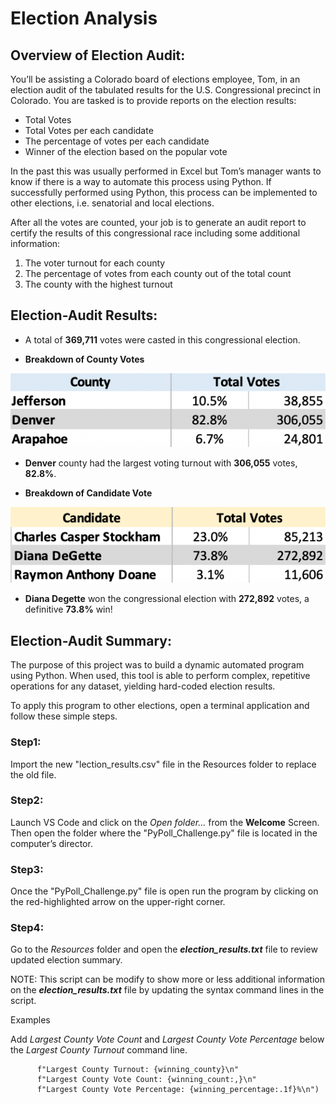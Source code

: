 # Election Analysis
## Overview of Election Audit:
You’ll be assisting a Colorado board of elections employee, Tom, in an election audit of the tabulated results for the U.S. Congressional precinct in Colorado.  You are tasked is to provide reports on the election results:
- Total Votes
- Total Votes per each candidate
- The percentage of votes per each candidate
- Winner of the election based on the popular vote

In the past this was usually performed in Excel but Tom’s manager wants to know if there is a way to automate this process using Python.  If successfully performed using Python, this process can be implemented to other elections, i.e. senatorial and local elections.

After all the votes are counted, your job is to generate an audit report to certify the results of this congressional race including some additional information:

1. The voter turnout for each county
2. The percentage of votes from each county out of the total count
3. The county with the highest turnout


## Election-Audit Results:

- A total of **369,711** votes were casted in this congressional election.

- **Breakdown of County Votes** 

![Breakdown of county votes]( https://github.com/AQUINT01/Election_Analysis/blob/main/PyPoll_Challenge_county.png)

- **Denver** county had the largest voting turnout with **306,055** votes, **82.8%**. 

- **Breakdown of Candidate Vote**

![Breakdown of candidate votes](https://github.com/AQUINT01/Election_Analysis/blob/main/PyPoll_Challenge_candidate.png)
- **Diana Degette** won the congressional election with **272,892** votes, a definitive **73.8%** win!  

  
## Election-Audit Summary:
The purpose of this project was to build a dynamic automated program using Python.  When used, this tool is able to perform complex, repetitive operations for any dataset, yielding hard-coded election results.  

To apply this program to other elections, open a terminal application and follow these simple steps.


  ### Step1:
  Import the new "lection_results.csv" file in the Resources folder to replace the old file. 

  ### Step2:
  Launch VS Code and click on the *Open folder...*  from the **Welcome** Screen. Then open the folder where the "PyPoll_Challenge.py" file is located in the computer’s director.  


  ### Step3:
  Once the "PyPoll_Challenge.py" file is open run the program by clicking on the red-highlighted arrow on the upper-right corner.

  ### Step4:
  Go to the *Resources* folder and open the ***election_results.txt*** file to review updated election summary.

NOTE: This script can be modify to show more or less additional information on the ***election_results.txt*** file by updating the syntax command lines in the script. 

  Examples 

  Add *Largest County Vote Count* and *Largest County Vote Percentage* below the *Largest County Turnout* command line.
 
          f"Largest County Turnout: {winning_county}\n"
          f"Largest County Vote Count: {winning_count:,}\n"
          f"Largest County Vote Percentage: {winning_percentage:.1f}%\n")

